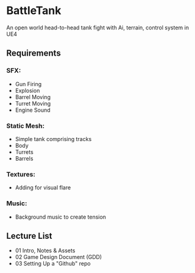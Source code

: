 # BattleTank
An open world head-to-head tank fight with Ai, terrain, control system in UE4

## Requirements
### SFX: 
* Gun Firing
* Explosion
* Barrel Moving
* Turret Moving
* Engine Sound
### Static Mesh:
* Simple tank comprising tracks
* Body
* Turrets
* Barrels
### Textures:
* Adding for visual flare
### Music:
* Background music to create tension

## Lecture List
* 01 Intro, Notes & Assets
* 02 Game Design Document (GDD)
* 03 Setting Up a "Github" repo
